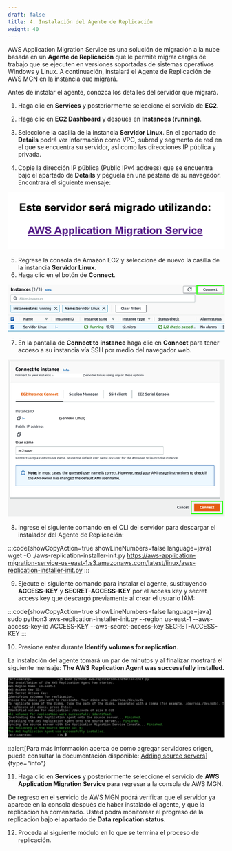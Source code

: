 ```yaml
---
draft: false
title: 4. Instalación del Agente de Replicación
weight: 40
---
```

AWS Application Migration Service es una solución de migración a la nube basada en un **Agente de Replicación** que le permite migrar cargas de trabajo que se ejecuten en versiones soportadas de sistemas operativos Windows y Linux. A continuación, instalará el Agente de Replicación de AWS MGN en la instancia que migrará.

Antes de instalar el agente, conozca los detalles del servidor que migrará.

1. Haga clic en **Services** y posteriormente seleccione el servicio de **EC2**.
2. Haga clic en **EC2 Dashboard** y después en **Instances (running)**.
3. Seleccione la casilla de la instancia **Servidor Linux**. En el apartado de **Details** podrá ver información como VPC, subred y segmento de red en el que se encuentra su servidor, así como las direcciones IP pública y privada.

4. Copie la dirección IP pública (Public IPv4 address) que se encuentra bajo el apartado de **Details**  y péguela en una pestaña de su navegador. Encontrará el siguiente mensaje:

![Este servidor será migrado utilizando AWS Application Migration Service](/static/images/mgn/seramigrado.png)
 
5. Regrese la consola de Amazon EC2 y seleccione de nuevo la casilla de la instancia **Servidor Linux**.
6. Haga clic en el botón de **Connect**.

![Connect to Linux Server](/static/images/mgn/connect1.png)

7. En la pantalla de **Connect to instance** haga clic en **Connect** para tener acceso a su instancia vía SSH por medio del navegador web.

![Connect to Linux Server](/static/images/mgn/connect2.png)

8. Ingrese el siguiente comando en el CLI del servidor para descargar el instalador del Agente de Replicación:

:::code{showCopyAction=true showLineNumbers=false language=java}
wget -O ./aws-replication-installer-init.py https://aws-application-migration-service-us-east-1.s3.amazonaws.com/latest/linux/aws-replication-installer-init.py
:::

9. Ejecute el siguiente comando para instalar el agente, sustituyendo **ACCESS-KEY** y **SECRET-ACCESS-KEY** por el access key y secret access key que descargó previamente al crear el usuario IAM:

:::code{showCopyAction=true showLineNumbers=false language=java}
sudo python3 aws-replication-installer-init.py --region us-east-1 --aws-access-key-id ACCESS-KEY --aws-secret-access-key SECRET-ACCESS-KEY
:::

10. Presione enter durante **Identify volumes for replication**.

La instalación del agente tomará un par de minutos y al finalizar mostrará el siguiente mensaje: **The AWS Replication Agent was successfully installed.**

![Agent Installation](/static/images/mgn/commands.png)

::alert[Para más información acerca de como agregar servidores origen, puede consultar la documentación disponible: [Adding source servers](https://docs.aws.amazon.com/mgn/latest/ug/adding-servers.html)]{type="info"}

11. Haga clic en **Services** y posteriormente seleccione el servicio de **AWS Application Migration Service** para regresar a la consola de AWS MGN.

De regreso en el servicio de AWS MGN podrá verificar que el servidor ya aparece en la consola después de haber instalado el agente, y que la replicación ha comenzado. Usted podrá monitorear el progreso de la replicación bajo el apartado de **Data replication status**.

12. Proceda al siguiente módulo en lo que se termina el proceso de replicación.